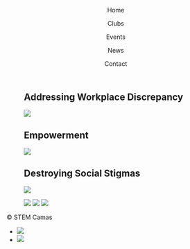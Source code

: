 <html>
<head>
  <meta charset="utf-8"/>
  <link rel="stylesheet" href="https://maxcdn.bootstrapcdn.com/bootstrap/3.3.6/css/bootstrap.min.css" integrity="sha384-1q8mTJOASx8j1Au+a5WDVnPi2lkFfwwEAa8hDDdjZlpLegxhjVME1fgjWPGmkzs7" crossorigin="anonymous">
  <link href='https://fonts.googleapis.com/css?family=Roboto:300,400,700' rel='stylesheet' type='text/css'>
  <link rel="stylesheet" type="text/css" href="main.css">
</head>
<body>
  <header class="container">
    <div class="row">
      <p class="col-sm-4">Home</p>
      <nav class="col-sm-8 text-right">
        <p>Clubs</p>
        <p>Events</p>
        <p>News</p>
        <p>Contact</p>
      </nav>
    </div>
  </header>
  <body>
  <section class="container">
    <div class="row">
      <figure class="col-sm-12">
      </figure>
    </div>
  </section>
  <section class="container">
    <div class="row">
      <figure class="col-sm-4 text-center">
      <h2>Addressing Workplace Discrepancy</h2>
          <img src="https://americanlibrariesmagazine.org/wp-content/uploads/2017/06/saujani-reshma.jpg">
      </figure>
       <figure class="col-sm-4 text-center">
         <h2>Empowerment</h2>
           <img src="https://knightfoundation.org/media/uploads/media_images/Girls_Who_Code.jpg">
      </figure>
       <figure class="col-sm-4 text-center">
        <h2>Destroying Social Stigmas</h2>
           <img src="https://3zjc852t4swp1lmezl171oga-wpengine.netdna-ssl.com/wp-content/uploads/2017/01/H1B6857-e1484172042843.jpg">
      </figure>
      <section class="container">
        <div class="row">
          <figure class="col-sm-8">
            <img src="https://nscresearchcenter.org/wp-content/uploads/WP-Snapshot-012715-2-900x625.png">
            <img src="http://investingforthebetter.com/wp-content/uploads/2018/03/the-age-that-girls-lose-interest-in-STEM.png">
            <img src="http://edtechreview.in/images/gender_equality_in_education.jpg">
          </figure>
          <figure class="col-sm-4">
          </figure>
    </div>
  </section>
 
  <footer class="container">
    <div class="row">
      <p class="col-sm-4">&copy; STEM Camas</p>
      <ul class="col-sm-8">
        <li class="col-sm-1">  <a href="https://www.instagram.com/girlswhocode/"><img src="https://s3.amazonaws.com/codecademy-content/projects/make-a-website/lesson-4/instagram.svg"></a> </li>
        <li class="col-sm-1"> <a href="https://sites.google.com/view/camasgirlswhocode/homeabout"><img src="https://s3.amazonaws.com/codecademy-content/projects/make-a-website/lesson-4/medium.svg"></a> </li>
      </ul>
    </div>
  </footer>
  



</body>
</html>

     




